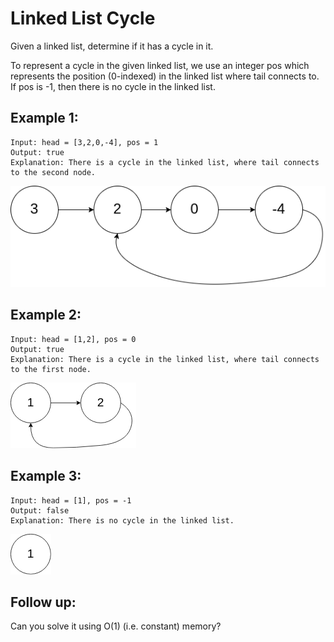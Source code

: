 # Linked List Cycle

Given a linked list, determine if it has a cycle in it.

To represent a cycle in the given linked list, we use an integer pos which represents the position (0-indexed) in the linked list where tail connects to. If pos is -1, then there is no cycle in the linked list.

## Example 1:

```
Input: head = [3,2,0,-4], pos = 1
Output: true
Explanation: There is a cycle in the linked list, where tail connects to the second node.
```

![](../images/circularlinkedlist.png?raw=true)

## Example 2:

```
Input: head = [1,2], pos = 0
Output: true
Explanation: There is a cycle in the linked list, where tail connects to the first node.
```

![](../images/circularlinkedlist_test2.png?raw=true)

## Example 3:

```
Input: head = [1], pos = -1
Output: false
Explanation: There is no cycle in the linked list.
```

![](../images/circularlinkedlist_test3.png?raw=true)

## Follow up:

Can you solve it using O(1) (i.e. constant) memory?
